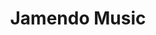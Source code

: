 ---
facebook: https://facebook.com/jamendo
googleplus: https://plus.google.com/u/0/+jamendo/posts
instagram: https://instagram.com/jamendo
logohandle: jamendo
sort: jamendo
title: Jamendo Music
twitter: https://x.com/Jamendo
website: https://www.jamendo.com/start
youtube: https://youtube.com/channel/UCTBT-ruGMi1SJ-FucX9BW2Q
---